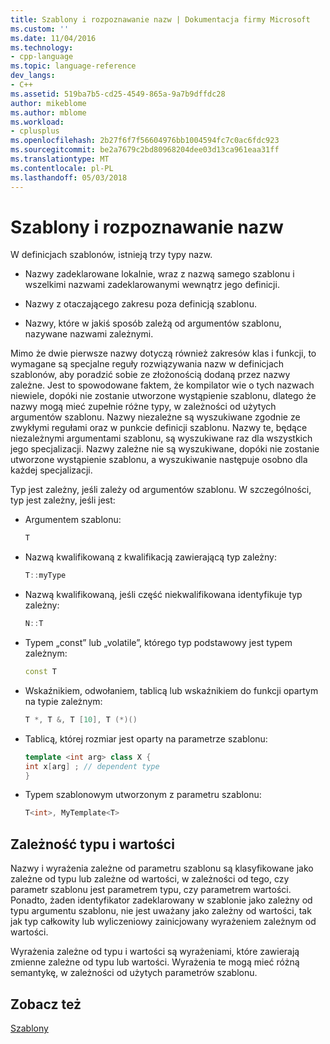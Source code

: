 ```yaml
---
title: Szablony i rozpoznawanie nazw | Dokumentacja firmy Microsoft
ms.custom: ''
ms.date: 11/04/2016
ms.technology:
- cpp-language
ms.topic: language-reference
dev_langs:
- C++
ms.assetid: 519ba7b5-cd25-4549-865a-9a7b9dffdc28
author: mikeblome
ms.author: mblome
ms.workload:
- cplusplus
ms.openlocfilehash: 2b27f6f7f56604976bb1004594fc7c0ac6fdc923
ms.sourcegitcommit: be2a7679c2bd80968204dee03d13ca961eaa31ff
ms.translationtype: MT
ms.contentlocale: pl-PL
ms.lasthandoff: 05/03/2018
---
```

# <a name="templates-and-name-resolution"></a>Szablony i rozpoznawanie nazw

W definicjach szablonów, istnieją trzy typy nazw.  
  
-   Nazwy zadeklarowane lokalnie, wraz z nazwą samego szablonu i wszelkimi nazwami zadeklarowanymi wewnątrz jego definicji.  
  
-   Nazwy z otaczającego zakresu poza definicją szablonu.  
  
-   Nazwy, które w jakiś sposób zależą od argumentów szablonu, nazywane nazwami zależnymi.  
  
 Mimo że dwie pierwsze nazwy dotyczą również zakresów klas i funkcji, to wymagane są specjalne reguły rozwiązywania nazw w definicjach szablonów, aby poradzić sobie ze złożonością dodaną przez nazwy zależne. Jest to spowodowane faktem, że kompilator wie o tych nazwach niewiele, dopóki nie zostanie utworzone wystąpienie szablonu, dlatego że nazwy mogą mieć zupełnie różne typy, w zależności od użytych argumentów szablonu. Nazwy niezależne są wyszukiwane zgodnie ze zwykłymi regułami oraz w punkcie definicji szablonu. Nazwy te, będące niezależnymi argumentami szablonu, są wyszukiwane raz dla wszystkich jego specjalizacji. Nazwy zależne nie są wyszukiwane, dopóki nie zostanie utworzone wystąpienie szablonu, a wyszukiwanie następuje osobno dla każdej specjalizacji.  
  
 Typ jest zależny, jeśli zależy od argumentów szablonu. W szczególności, typ jest zależny, jeśli jest:  
  
-   Argumentem szablonu:  
  
    ```cpp
    T  
    ```  
  
-   Nazwą kwalifikowaną z kwalifikacją zawierającą typ zależny:  
  
    ```cpp
    T::myType  
    ```  
  
-   Nazwą kwalifikowaną, jeśli część niekwalifikowana identyfikuje typ zależny:  
  
    ```cpp
    N::T  
    ```  
  
-   Typem „const” lub „volatile”, którego typ podstawowy jest typem zależnym:  
  
    ```cpp
    const T  
    ```  
  
-   Wskaźnikiem, odwołaniem, tablicą lub wskaźnikiem do funkcji opartym na typie zależnym:  
  
    ```cpp
    T *, T &, T [10], T (*)()  
    ```  
  
-   Tablicą, której rozmiar jest oparty na parametrze szablonu:  
  
    ```cpp
    template <int arg> class X {  
    int x[arg] ; // dependent type  
    }  
    ```  
  
-   Typem szablonowym utworzonym z parametru szablonu:  
  
    ```cpp
    T<int>, MyTemplate<T>  
    ```  
  
## <a name="type-dependence-and-value-dependence"></a>Zależność typu i wartości

 Nazwy i wyrażenia zależne od parametru szablonu są klasyfikowane jako zależne od typu lub zależne od wartości, w zależności od tego, czy parametr szablonu jest parametrem typu, czy parametrem wartości. Ponadto, żaden identyfikator zadeklarowany w szablonie jako zależny od typu argumentu szablonu, nie jest uważany jako zależny od wartości, tak jak typ całkowity lub wyliczeniowy zainicjowany wyrażeniem zależnym od wartości.  
  
 Wyrażenia zależne od typu i wartości są wyrażeniami, które zawierają zmienne zależne od typu lub wartości. Wyrażenia te mogą mieć różną semantykę, w zależności od użytych parametrów szablonu.  
  
## <a name="see-also"></a>Zobacz też

 [Szablony](../cpp/templates-cpp.md)
